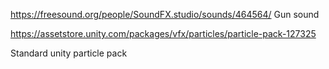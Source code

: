 


https://freesound.org/people/SoundFX.studio/sounds/464564/
Gun sound


https://assetstore.unity.com/packages/vfx/particles/particle-pack-127325

Standard unity particle pack
